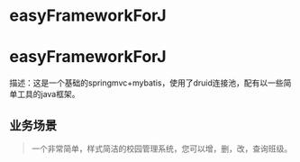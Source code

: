 # easyFrameworkForJ
# easyFrameworkForJ
描述：这是一个基础的springmvc+mybatis，使用了druid连接池，配有以一些简单工具的java框架。
## 业务场景
> 一个非常简单，样式简洁的校园管理系统，您可以增，删，改，查询班级。